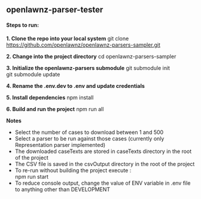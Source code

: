 ## openlawnz-parser-tester    


#### Steps to run:



**1. Clone the repo into your local system**
    git clone https://github.com/openlawnz/openlawnz-parsers-sampler.git  


**2. Change into the project directory**
    cd openlawnz-parsers-sampler   


**3. Initialize the openlawnz-parsers submodule**
    git submodule init  
    git submodule update  


**4. Rename the .env.dev to .env and update credentials**

**5. Install dependencies**
    npm install 

**6. Build and run the project**
    npm run all  
 

**Notes**
- Select the number of cases to download between 1 and 500  
- Select a parser to be run against those cases (currently only Representation parser implemented)  
- The downloaded caseTexts are stored in caseTexts directory in the root of the project  
- The CSV file is saved  in the csvOutput directory in the root of the project   
- To re-run without building the project execute :  
    npm run start  
- To reduce console output, change the value of ENV variable in .env file to anything other than DEVELOPMENT  